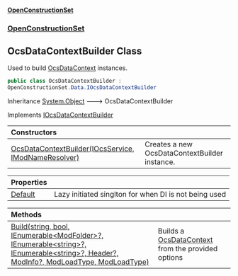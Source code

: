 #### [OpenConstructionSet](index 'index')
### [OpenConstructionSet](index#OpenConstructionSet 'OpenConstructionSet')
## OcsDataContextBuilder Class
Used to build [OcsDataContext](3CnFB+gVLALvXc7mqWGM8Q 'OpenConstructionSet.Data.OcsDataContext') instances.  
```csharp
public class OcsDataContextBuilder :
OpenConstructionSet.Data.IOcsDataContextBuilder
```

Inheritance [System.Object](https://docs.microsoft.com/en-us/dotnet/api/System.Object 'System.Object') &#129106; OcsDataContextBuilder  

Implements [IOcsDataContextBuilder](wggJ0NkCl5tSu595OCPJxA 'OpenConstructionSet.Data.IOcsDataContextBuilder')  

| Constructors | |
| :--- | :--- |
| [OcsDataContextBuilder(IOcsService, IModNameResolver)](ptSnVmHh5omcxXH1DNF6Hw 'OpenConstructionSet.OcsDataContextBuilder.OcsDataContextBuilder(OpenConstructionSet.IOcsService, OpenConstructionSet.IO.Discovery.IModNameResolver)') | Creates a new OcsDataContextBuilder instance.<br/> |

| Properties | |
| :--- | :--- |
| [Default](ZOofc9eXLyzJ8GlzWL6tXw 'OpenConstructionSet.OcsDataContextBuilder.Default') | Lazy initiated singlton for when DI is not being used<br/> |

| Methods | |
| :--- | :--- |
| [Build(string, bool, IEnumerable&lt;ModFolder&gt;?, IEnumerable&lt;string&gt;?, IEnumerable&lt;string&gt;?, Header?, ModInfo?, ModLoadType, ModLoadType)](5zXK0cMpuVjyEQ0WlrU3gQ 'OpenConstructionSet.OcsDataContextBuilder.Build(string, bool, System.Collections.Generic.IEnumerable&lt;OpenConstructionSet.Models.ModFolder&gt;?, System.Collections.Generic.IEnumerable&lt;string&gt;?, System.Collections.Generic.IEnumerable&lt;string&gt;?, OpenConstructionSet.Models.Header?, OpenConstructionSet.Models.ModInfo?, OpenConstructionSet.Models.ModLoadType, OpenConstructionSet.Models.ModLoadType)') | Builds a [OcsDataContext](3CnFB+gVLALvXc7mqWGM8Q 'OpenConstructionSet.Data.OcsDataContext') from the provided options<br/> |
